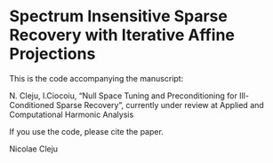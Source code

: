 # Spectrum Insensitive Sparse Recovery with Iterative Affine Projections

This is the code accompanying the manuscript:

N. Cleju, I.Ciocoiu, “Null Space Tuning and Preconditioning for Ill-Conditioned Sparse Recovery”, 
currently under review at Applied and Computational Harmonic Analysis

If you use the code, please cite the paper.


Nicolae Cleju
